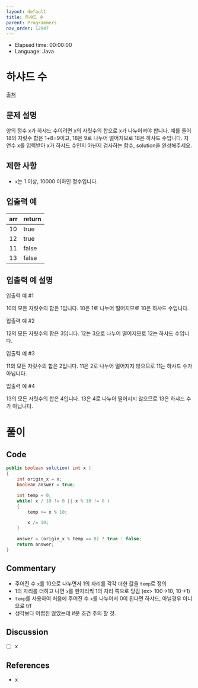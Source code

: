 ```yaml
---
layout: default
title: 하샤드 수
parent: Programmers
nav_order: 12947
---
```


- Elapsed time: 00:00:00
- Language: Java

<!-- 문제 -->
# 하샤드 수

[출처](https://programmers.co.kr/learn/courses/30/lessons/12947?language=java)

## 문제 설명

양의 정수 x가 하샤드 수이려면 x의 자릿수의 합으로 x가 나누어져야 합니다. 예를 들어 18의 자릿수 합은 1+8=9이고, 18은 9로 나누어 떨어지므로 18은 하샤드 수입니다. 자연수 x를 입력받아 x가 하샤드 수인지 아닌지 검사하는 함수, solution을 완성해주세요.

## 제한 사항

- `x`는 1 이상, 10000 이하인 정수입니다.

## 입출력 예

| arr | return |
| --- | ------ |
| 10  | true   |
| 12  | true   |
| 11  | false  |
| 13  | false  |

## 입출력 예 설명

입출력 예 #1

10의 모든 자릿수의 합은 1입니다. 10은 1로 나누어 떨어지므로 10은 하샤드 수입니다.

입출력 예 #2

12의 모든 자릿수의 합은 3입니다. 12는 3으로 나누어 떨어지므로 12는 하샤드 수입니다.

입출력 예 #3

11의 모든 자릿수의 합은 2입니다. 11은 2로 나누어 떨어지지 않으므로 11는 하샤드 수가 아닙니다.

입출력 예 #4

13의 모든 자릿수의 합은 4입니다. 13은 4로 나누어 떨어지지 않으므로 13은 하샤드 수가 아닙니다.

<!-- 풀이 -->
# 풀이

## Code

``` java
public boolean solution( int x )
{
    int origin_x = x;
    boolean answer = true;

    int temp = 0;
    while( x / 10 != 0 || x % 10 != 0 )
    {
        temp += x % 10;

        x /= 10;
    }

    answer = (origin_x % temp == 0) ? true : false;
    return answer;
}
```

## Commentary

- 주어진 수 `x`를 10으로 나누면서 1의 자리를 각각 더한 값을 `temp`로 정의
- 1의 자리를 더하고 나면 `x`를 한자리씩 1의 자리 쪽으로 당김 (ex> 100->10, 10->1)
- `temp`를 사용하여 처음에 주어진 수 `x`를 나누어서 0이 된다면 하샤드, 아닐경우 아니므로 t/f
- 생각보다 어렵진 않았는데 if문 조건 주의 할 것.

## Discussion

- [ ] x

## References
- x